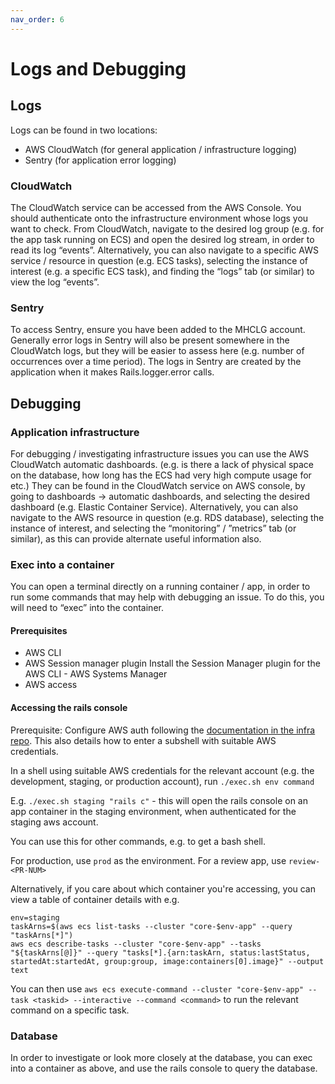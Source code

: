 ```yaml
---
nav_order: 6
---
```


# Logs and Debugging

## Logs

Logs can be found in two locations:

- AWS CloudWatch (for general application / infrastructure logging)
- Sentry (for application error logging)

### CloudWatch

The CloudWatch service can be accessed from the AWS Console. You should authenticate onto the infrastructure environment whose logs you want to check.
From CloudWatch, navigate to the desired log group (e.g. for the app task running on ECS) and open the desired log stream, in order to read its log “events”.
Alternatively, you can also navigate to a specific AWS service / resource in question (e.g. ECS tasks), selecting the instance of interest (e.g. a specific ECS task), and finding the “logs” tab (or similar) to view the log “events”.

### Sentry

To access Sentry, ensure you have been added to the MHCLG account.
Generally error logs in Sentry will also be present somewhere in the CloudWatch logs, but they will be easier to assess here (e.g. number of occurrences over a time period). The logs in Sentry are created by the application when it makes Rails.logger.error calls.

## Debugging

### Application infrastructure

For debugging / investigating infrastructure issues you can use the AWS CloudWatch automatic dashboards. (e.g. is there a lack of physical space on the database, how long has the ECS had very high compute usage for etc.)
They can be found in the CloudWatch service on AWS console, by going to dashboards → automatic dashboards, and selecting the desired dashboard (e.g. Elastic Container Service).
Alternatively, you can also navigate to the AWS resource in question (e.g. RDS database), selecting the instance of interest, and selecting the “monitoring” / ”metrics” tab (or similar), as this can provide alternate useful information also.

### Exec into a container

You can open a terminal directly on a running container / app, in order to run some commands that may help with debugging an issue.
To do this, you will need to “exec” into the container.

#### Prerequisites

- AWS CLI
- AWS Session manager plugin Install the Session Manager plugin for the AWS CLI - AWS Systems Manager
- AWS access

#### Accessing the rails console

Prerequisite:
Configure AWS auth following the [documentation in the infra repo](https://github.com/communitiesuk/submit-social-housing-lettings-and-sales-data-infrastructure/blob/main/docs/development_setup.md). This also details how to enter a subshell with suitable AWS credentials.

In a shell using suitable AWS credentials for the relevant account (e.g. the development, staging, or production account), run `./exec.sh env command`

E.g. `./exec.sh staging "rails c"` - this will open the rails console on an app container in the staging environment, when authenticated for the staging aws account.

You can use this for other commands, e.g. to get a bash shell.

For production, use `prod` as the environment. For a review app, use `review-<PR-NUM>`

Alternatively, if you care about which container you're accessing, you can view a table of container details with e.g.

```
env=staging
taskArns=$(aws ecs list-tasks --cluster "core-$env-app" --query "taskArns[*]")
aws ecs describe-tasks --cluster "core-$env-app" --tasks "${taskArns[@]}" --query "tasks[*].{arn:taskArn, status:lastStatus, startedAt:startedAt, group:group, image:containers[0].image}" --output text
```

You can then use `aws ecs execute-command --cluster "core-$env-app" --task <taskid> --interactive --command <command>` to run the relevant command on a specific task.

### Database

In order to investigate or look more closely at the database, you can exec into a container as above, and use the rails console to query the database.
